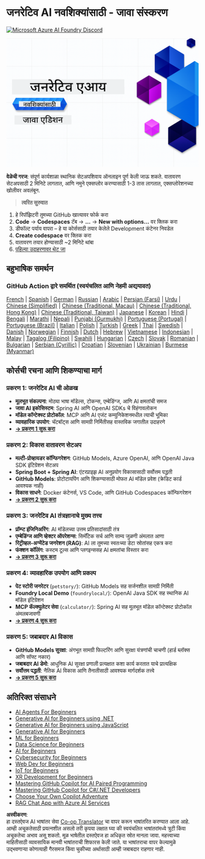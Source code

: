 <!--
CO_OP_TRANSLATOR_METADATA:
{
  "original_hash": "63b6426b88f6f56398ca3f1fbfc30889",
  "translation_date": "2025-07-29T08:43:39+00:00",
  "source_file": "README.md",
  "language_code": "mr"
}
-->
# जनरेटिव AI नवशिक्यांसाठी - जावा संस्करण  
[![Microsoft Azure AI Foundry Discord](https://dcbadge.limes.pink/api/server/ByRwuEEgH4)](https://discord.com/invite/ByRwuEEgH4)

![जनरेटिव AI नवशिक्यांसाठी - जावा संस्करण](../../translated_images/beg-genai-series.8b48be9951cc574c25f8a3accba949bfd03c2f008e2c613283a1b47316fbee68.mr.png)

**वेळेची गरज**: संपूर्ण कार्यशाळा स्थानिक सेटअपशिवाय ऑनलाइन पूर्ण केली जाऊ शकते. वातावरण सेटअपसाठी 2 मिनिटे लागतात, आणि नमुने एक्सप्लोर करण्यासाठी 1-3 तास लागतात, एक्सप्लोरेशनच्या खोलीवर अवलंबून.

> **त्वरित सुरुवात**

1. हे रिपॉझिटरी तुमच्या GitHub खात्यावर फोर्क करा  
2. **Code** → **Codespaces** टॅब → **...** → **New with options...** वर क्लिक करा  
3. डीफॉल्ट पर्याय वापरा – हे या कोर्ससाठी तयार केलेले Development कंटेनर निवडेल  
4. **Create codespace** वर क्लिक करा  
5. वातावरण तयार होण्यासाठी ~2 मिनिटे थांबा  
6. [पहिल्या उदाहरणावर थेट जा](./02-SetupDevEnvironment/README.md#step-2-create-a-github-personal-access-token)  

## बहुभाषिक समर्थन  

### GitHub Action द्वारे समर्थित (स्वयंचलित आणि नेहमी अद्ययावत)

[French](../fr/README.md) | [Spanish](../es/README.md) | [German](../de/README.md) | [Russian](../ru/README.md) | [Arabic](../ar/README.md) | [Persian (Farsi)](../fa/README.md) | [Urdu](../ur/README.md) | [Chinese (Simplified)](../zh/README.md) | [Chinese (Traditional, Macau)](../mo/README.md) | [Chinese (Traditional, Hong Kong)](../hk/README.md) | [Chinese (Traditional, Taiwan)](../tw/README.md) | [Japanese](../ja/README.md) | [Korean](../ko/README.md) | [Hindi](../hi/README.md) | [Bengali](../bn/README.md) | [Marathi](./README.md) | [Nepali](../ne/README.md) | [Punjabi (Gurmukhi)](../pa/README.md) | [Portuguese (Portugal)](../pt/README.md) | [Portuguese (Brazil)](../br/README.md) | [Italian](../it/README.md) | [Polish](../pl/README.md) | [Turkish](../tr/README.md) | [Greek](../el/README.md) | [Thai](../th/README.md) | [Swedish](../sv/README.md) | [Danish](../da/README.md) | [Norwegian](../no/README.md) | [Finnish](../fi/README.md) | [Dutch](../nl/README.md) | [Hebrew](../he/README.md) | [Vietnamese](../vi/README.md) | [Indonesian](../id/README.md) | [Malay](../ms/README.md) | [Tagalog (Filipino)](../tl/README.md) | [Swahili](../sw/README.md) | [Hungarian](../hu/README.md) | [Czech](../cs/README.md) | [Slovak](../sk/README.md) | [Romanian](../ro/README.md) | [Bulgarian](../bg/README.md) | [Serbian (Cyrillic)](../sr/README.md) | [Croatian](../hr/README.md) | [Slovenian](../sl/README.md) | [Ukrainian](../uk/README.md) | [Burmese (Myanmar)](../my/README.md)

## कोर्सची रचना आणि शिकण्याचा मार्ग  

### **प्रकरण 1: जनरेटिव AI ची ओळख**  
- **मूलभूत संकल्पना**: मोठ्या भाषा मॉडेल्स, टोकन्स, एम्बेडिंग्ज, आणि AI क्षमतांची समज  
- **जावा AI इकोसिस्टम**: Spring AI आणि OpenAI SDKs चे विहंगावलोकन  
- **मॉडेल कॉन्टेक्स्ट प्रोटोकॉल**: MCP आणि AI एजंट कम्युनिकेशनमधील त्याची भूमिका  
- **व्यावहारिक उपयोग**: चॅटबॉट्स आणि सामग्री निर्मितीसह वास्तविक जगातील उदाहरणे  
- **[→ प्रकरण 1 सुरू करा](./01-IntroToGenAI/README.md)**  

### **प्रकरण 2: विकास वातावरण सेटअप**  
- **मल्टी-प्रोव्हायडर कॉन्फिगरेशन**: GitHub Models, Azure OpenAI, आणि OpenAI Java SDK इंटिग्रेशन सेटअप  
- **Spring Boot + Spring AI**: एंटरप्राइझ AI अनुप्रयोग विकासासाठी सर्वोत्तम पद्धती  
- **GitHub Models**: प्रोटोटायपिंग आणि शिकण्यासाठी मोफत AI मॉडेल प्रवेश (क्रेडिट कार्ड आवश्यक नाही)  
- **विकास साधने**: Docker कंटेनर्स, VS Code, आणि GitHub Codespaces कॉन्फिगरेशन  
- **[→ प्रकरण 2 सुरू करा](./02-SetupDevEnvironment/README.md)**  

### **प्रकरण 3: जनरेटिव AI तंत्रज्ञानाचे मुख्य तत्त्व**  
- **प्रॉम्प्ट इंजिनिअरिंग**: AI मॉडेलच्या उत्तम प्रतिसादांसाठी तंत्र  
- **एम्बेडिंग्ज आणि व्हेक्टर ऑपरेशन्स**: सिमॅंटिक सर्च आणि साम्य जुळणी अंमलात आणा  
- **रिट्रीव्हल-अग्मेंटेड जनरेशन (RAG)**: AI ला तुमच्या स्वतःच्या डेटा स्रोतांसह एकत्र करा  
- **फंक्शन कॉलिंग**: कस्टम टूल्स आणि प्लगइन्ससह AI क्षमतांचा विस्तार करा  
- **[→ प्रकरण 3 सुरू करा](./03-CoreGenerativeAITechniques/README.md)**  

### **प्रकरण 4: व्यावहारिक उपयोग आणि प्रकल्प**  
- **पेट स्टोरी जनरेटर** (`petstory/`): GitHub Models सह सर्जनशील सामग्री निर्मिती  
- **Foundry Local Demo** (`foundrylocal/`): OpenAI Java SDK सह स्थानिक AI मॉडेल इंटिग्रेशन  
- **MCP कॅल्क्युलेटर सेवा** (`calculator/`): Spring AI सह मूलभूत मॉडेल कॉन्टेक्स्ट प्रोटोकॉल अंमलबजावणी  
- **[→ प्रकरण 4 सुरू करा](./04-PracticalSamples/README.md)**  

### **प्रकरण 5: जबाबदार AI विकास**  
- **GitHub Models सुरक्षा**: अंगभूत सामग्री फिल्टरिंग आणि सुरक्षा यंत्रणांची चाचणी (हार्ड ब्लॉक्स आणि सॉफ्ट नकार)  
- **जबाबदार AI डेमो**: आधुनिक AI सुरक्षा प्रणाली प्रत्यक्षात कशा कार्य करतात याचे प्रात्यक्षिक  
- **सर्वोत्तम पद्धती**: नैतिक AI विकास आणि तैनातीसाठी आवश्यक मार्गदर्शक तत्त्वे  
- **[→ प्रकरण 5 सुरू करा](./05-ResponsibleGenAI/README.md)**  

## अतिरिक्त संसाधने  

- [AI Agents For Beginners](https://github.com/microsoft/ai-agents-for-beginners)  
- [Generative AI for Beginners using .NET](https://github.com/microsoft/Generative-AI-for-beginners-dotnet)  
- [Generative AI for Beginners using JavaScript](https://github.com/microsoft/generative-ai-with-javascript)  
- [Generative AI for Beginners](https://github.com/microsoft/generative-ai-for-beginners)  
- [ML for Beginners](https://aka.ms/ml-beginners)  
- [Data Science for Beginners](https://aka.ms/datascience-beginners)  
- [AI for Beginners](https://aka.ms/ai-beginners)  
- [Cybersecurity for Beginners](https://github.com/microsoft/Security-101)  
- [Web Dev for Beginners](https://aka.ms/webdev-beginners)  
- [IoT for Beginners](https://aka.ms/iot-beginners)  
- [XR Development for Beginners](https://github.com/microsoft/xr-development-for-beginners)  
- [Mastering GitHub Copilot for AI Paired Programming](https://aka.ms/GitHubCopilotAI)  
- [Mastering GitHub Copilot for C#/.NET Developers](https://github.com/microsoft/mastering-github-copilot-for-dotnet-csharp-developers)  
- [Choose Your Own Copilot Adventure](https://github.com/microsoft/CopilotAdventures)  
- [RAG Chat App with Azure AI Services](https://github.com/Azure-Samples/azure-search-openai-demo-java)  

**अस्वीकरण**:  
हा दस्तऐवज AI भाषांतर सेवा [Co-op Translator](https://github.com/Azure/co-op-translator) चा वापर करून भाषांतरित करण्यात आला आहे. आम्ही अचूकतेसाठी प्रयत्नशील असलो तरी कृपया लक्षात घ्या की स्वयंचलित भाषांतरांमध्ये त्रुटी किंवा अचूकतेचा अभाव असू शकतो. मूळ भाषेतील दस्तऐवज हा अधिकृत स्रोत मानला जावा. महत्त्वाच्या माहितीसाठी व्यावसायिक मानवी भाषांतराची शिफारस केली जाते. या भाषांतराचा वापर केल्यामुळे उद्भवणाऱ्या कोणत्याही गैरसमज किंवा चुकीच्या अर्थासाठी आम्ही जबाबदार राहणार नाही.